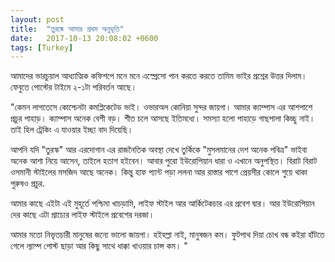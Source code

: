 ```yaml
---
layout: post
title:  "তুরষ্কে আসার প্রথম অনুভূতি"
date:   2017-10-13 20:08:02 +0600
tags: [Turkey]
---
```


আমাদের ভারচুয়াল আধ্যাত্মিক কফিশপে মনে মনে এস্প্রেসো পান করতে করতে তামিম ভাইর প্রশ্নের উত্তর দিলাম। ফেবুতে পোস্টের টাইমে ২-১টা পরিবর্তন আছে।

"কেমন লাগতেসে কোশ্চেনটা কমপ্লিকেটেড ভাই। ওভারঅল কোনিয়া সুন্দর জায়গা। আমার ক্যাম্পাস এর আশপাশে প্রচুর পাহাড়। ক্যাম্পাস অনেক বেশী বড়। শীত চলে আসছে ইতিমধ্যে। সমস্যা হলো পাহাড়ে গাছপালা কিচ্ছু নাই। তাই হিল ট্রেকিং এ যাওয়ার ইচ্ছা বাদ দিয়েছি।

আপনি যদি "তুরস্ক" আর এরদোগান এর রাজনৈতিক অবস্থা দেখে তুর্কিকে "মুসলমানের দেশ অনেক পবিত্র" ভাইবা অনেক আশা নিয়ে আসেন, তাইলে হতাশ হইবেন। আবার পুরো ইউরোপিয়ান ধারা ও এখানে অনুপস্থিত। বিরাট বিরাট ওসমানী স্টাইলের মসজিদ আছে অনেক। কিন্তু হাফ প্যান্ট পড়া ললনা আর রাস্তার পাশে প্রেয়সীর কোলে শুয়ে থাকা পুরুষও প্রচুর.

আমার কাছে এইটা এই মুহূর্তে পশ্চিমা খাচড়ামি, লাইফ স্টাইল আর আর্কিটেকচার এর প্রবেশ দ্বার। আর ইউরোপিয়ান দের কাছে এটা প্রাচ্যের লাইফ স্টাইলে প্রবেশের দরজা।

আমার মতো নিভৃতচারী মানুষের জন্যে ভালো জায়গা। হইহল্লা নাই, মানুষজন কম। ফুটপাথ দিয়া চোখ বন্ধ কইরা হাঁটতে গেলে ল্যাম্প পোস্ট ছাড়া আর কিছু সাথে ধাক্কা খাওয়ার চান্স কম। "